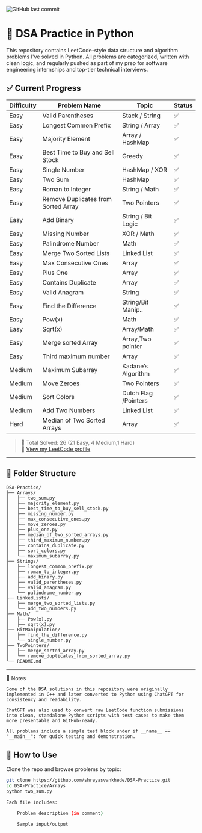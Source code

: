 ![GitHub last commit](https://img.shields.io/github/last-commit/shreyasvankhede/DSA_Practice)


# 🧠 DSA Practice in Python

This repository contains LeetCode-style data structure and algorithm problems I've solved in Python. All problems are categorized, written with clean logic, and regularly pushed as part of my prep for software engineering internships and top-tier technical interviews.



## ✅ Current Progress

| Difficulty | Problem Name                             | Topic               | Status   |
|------------|-------------------------------------------|---------------------|----------|
| Easy       | Valid Parentheses                         | Stack / String      | ✅       |
| Easy       | Longest Common Prefix                     | String / Array      | ✅       |
| Easy       | Majority Element                          | Array / HashMap     | ✅       |
| Easy       | Best Time to Buy and Sell Stock           | Greedy              | ✅       |
| Easy       | Single Number                             | HashMap / XOR       | ✅       |
| Easy       | Two Sum                                   | HashMap             | ✅       |
| Easy       | Roman to Integer                          | String / Math       | ✅       |
| Easy       | Remove Duplicates from Sorted Array       | Two Pointers        | ✅       |
| Easy       | Add Binary                                | String / Bit Logic  | ✅       |
| Easy       | Missing Number                            | XOR / Math          | ✅       |
| Easy       | Palindrome Number                         | Math                | ✅       |
| Easy       | Merge Two Sorted Lists                    | Linked List         | ✅       |
| Easy       | Max Consecutive Ones                      | Array               | ✅       |
| Easy       | Plus One                                  | Array               | ✅       |
| Easy       | Contains Duplicate                        | Array               | ✅       |
| Easy       | Valid Anagram                             | String              | ✅       |
| Easy       | Find the Difference                       | String/Bit Manip..  | ✅       |
| Easy       | Pow(x)                                    | Math                | ✅       |
| Easy       | Sqrt(x)                                   | Array/Math          | ✅       |
| Easy       | Merge sorted Array                        | Array,Two pointer   | ✅       |
| Easy       | Third maximum number                      | Array               | ✅       |
| Medium     | Maximum Subarray                          | Kadane’s Algorithm  | ✅       |
| Medium     | Move Zeroes                               | Two Pointers        | ✅       |
| Medium     | Sort Colors                               | Dutch Flag /Pointers| ✅       |
| Medium     | Add Two Numbers                           | Linked List         | ✅       |
| Hard       | Median of Two Sorted Arrays               | Array               | ✅       |

> 🧠 Total Solved: 26 (21 Easy, 4 Medium,1 Hard)  
> 🔗 [View my LeetCode profile](https://leetcode.com/u/shreyas_vankhede/)

---

## 📁 Folder Structure

```
DSA-Practice/
├── Arrays/
│   ├── two_sum.py
│   ├── majority_element.py
│   ├── best_time_to_buy_sell_stock.py
│   ├── missing_number.py
│   ├── max_consecutive_ones.py
│   ├── move_zeroes.py
│   ├── plus_one.py
│   ├── median_of_two_sorted_arrays.py
│   ├── third_maximum_number.py
│   ├── contains_duplicate.py
│   ├── sort_colors.py
│   └── maximum_subarray.py
├── Strings/
│   ├── longest_common_prefix.py
│   ├── roman_to_integer.py
│   ├── add_binary.py
│   ├── valid_parentheses.py
│   ├── valid_anagram.py
│   └── palindrome_number.py
├── LinkedLists/
│   ├── merge_two_sorted_lists.py
│   └── add_two_numbers.py
├── Math/
│   ├── Pow(x).py
│   ├── sqrt(x).py
├── BitManipulation/
│   ├── find_the_difference.py
│   └── single_number.py
├── TwoPointers/
│   ├── merge_sorted_array.py
│   └── remove_duplicates_from_sorted_array.py
└── README.md
```

---
📌 Notes

    Some of the DSA solutions in this repository were originally implemented in C++ and later converted to Python using ChatGPT for consistency and readability.

    ChatGPT was also used to convert raw LeetCode function submissions into clean, standalone Python scripts with test cases to make them more presentable and GitHub-ready.

    All problems include a simple test block under if __name__ == "__main__": for quick testing and demonstration.



## 🔧 How to Use

Clone the repo and browse problems by topic:
```bash
git clone https://github.com/shreyasvankhede/DSA-Practice.git
cd DSA-Practice/Arrays
python two_sum.py

Each file includes:

    Problem description (in comment)

    Sample input/output

